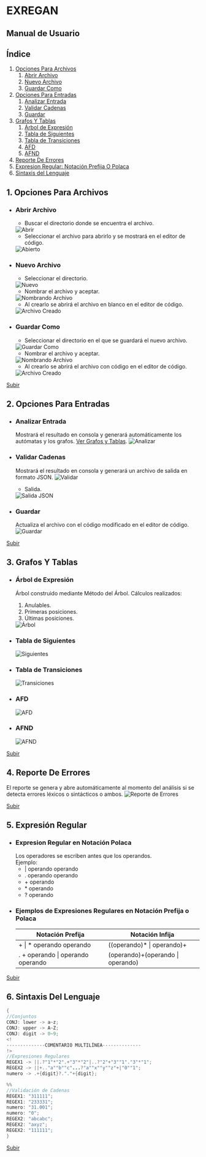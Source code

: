 # EXREGAN
## Manual de Usuario

## Índice

1. [Opciones Para Archivos](#1-opciones-para-archivos)
    1. [Abrir Archivo](#abrir-archivo)
    2. [Nuevo Archivo](#nuevo-archivo)
    3. [Guardar Como](#guardar-como)
2. [Opciones Para Entradas](#2-opciones-para-entradas)
    1. [Analizar Entrada](#analizar-entrada)
    2. [Validar Cadenas](#validar-cadenas)
    3. [Guardar](#guardar)
3. [Grafos Y Tablas](#3-grafos-y-tablas)
    1. [Árbol de Expresión](#árbol-de-expresión)
    2. [Tabla de Siguientes](#tabla-de-siguientes)
    3. [Tabla de Transiciones](#tabla-de-transiciones)
    4. [AFD](#afd)
    5. [AFND](#afnd)
4. [Reporte De Errores](#4-reporte-de-errores)
5. [Expresion Regular: Notación Prefija O Polaca](#5-expresión-regular)
6. [Sintaxis del Lenguaje](#6-sintaxis-del-lenguaje)

## 1. Opciones Para Archivos
* ### Abrir Archivo
    * Buscar el directorio donde se encuentra el archivo.
    <img title="Abrir" alt="Abrir" src="Images/ManualUsuario/Abrir.png">

    * Seleccionar el archivo para abrirlo y se mostrará en el editor de código.
    <img title="Abierto" alt="Abierto" src="Images/ManualUsuario/Abierto.png">

* ### Nuevo Archivo
    * Seleccionar el directorio.
    <img title="Nuevo" alt="Nuevo" src="Images/ManualUsuario/Nuevo.png">

    * Nombrar el archivo y aceptar.
    <img title="Nombrando Archivo" alt="Nombrando Archivo" src="Images/ManualUsuario/NuevoNombrar.png">

    * Al crearlo se abrirá el archivo en blanco en el editor de código.
    <img title="Archivo Creado" alt="Archivo Creado" src="Images/ManualUsuario/NuevoCreado.png">

* ### Guardar Como
    * Seleccionar el directorio en el que se guardará el nuevo archivo.
    <img title="Guardar Como" alt="Guardar Como" src="Images/ManualUsuario/GuardarComo.png">

    * Nombrar el archivo y aceptar.
    <img title="Nombrando Archivo" alt="Nombrando Archivo" src="Images/ManualUsuario/GuardarComoNombrar.png">

    * Al crearlo se abrirá el archivo con código en el editor de código.
    <img title="Archivo Creado" alt="Archivo Creado" src="Images/ManualUsuario/GuardadoComo.png">

[Subir](#exregan)

## 2. Opciones Para Entradas
* ### Analizar Entrada
    Mostrará el resultado en consola y generará automáticamente los autómatas y los grafos.
    [Ver Grafos y Tablas](#3-grafos-y-tablas).
    <img title="Analizar" alt="Analizar" src="Images/ManualUsuario/Analizar.png">

* ### Validar Cadenas
    Mostrará el resultado en consola y generará un archivo de salida en formato JSON.
    <img title="Validar" alt="Validar" src="Images/ManualUsuario/Validar.png">

    * Salida.<br>
    <img title="Salida JSON" alt="Salida JSON" src="Images/ManualUsuario/Salida.png">

* ### Guardar
    Actualiza el archivo con el código modificado en el editor de código.
    <img title="Guardar" alt="Guardar" src="Images/ManualUsuario/Guardar.png">

[Subir](#exregan)

## 3. Grafos Y Tablas
* ### Árbol de Expresión
    Árbol construido mediante Método del Árbol. Cálculos realizados:
    1. Anulables.
    2. Primeras posiciones.
    3. Últimas posiciones.

    <img title="Árbol" alt="Árbol" src="Images/ManualUsuario/Arbol.png">

* ### Tabla de Siguientes
    <img title="Siguientes" alt="Siguientes" src="Images/ManualUsuario/Siguientes.png">

* ### Tabla de Transiciones
    <img title="Transiciones" alt="Transiciones" src="Images/ManualUsuario/Transiciones.png">

* ### AFD
    <img title="AFD" alt="AFD" src="Images/ManualUsuario/AFD.png">

* ### AFND
    <img title="AFND" alt="AFND" src="Images/ManualUsuario/AFND.png">

[Subir](#exregan)

## 4. Reporte De Errores
El reporte se genera y abre automáticamente al momento del análisis si se detecta errores léxicos o sintácticos o ambos.
<img title="Reporte de Errores" alt="Reporte de Errores" src="Images/ManualUsuario/ReporteErrorL.png">

[Subir](#exregan)

## 5. Expresión Regular
* ### Expresion Regular en Notación Polaca
    Los operadores se escriben antes que los operandos.
    <br>Ejemplo:<br>
    * | operando operando
    * . operando operando
    * \+ operando
    * \* operando
    * ? operando
* ### Ejemplos de  Expresiones Regulares en Notación Prefija o Polaca
    |Notación Prefija|Notación Infija|
    |----------------|---------------|
    |+ \| * operando operando|((operando)* \| operando)+|
    |. + operando \| operando operando|(operando)+(operando \| operando)|

[Subir](#exregan)

## 6. Sintaxis Del Lenguaje

```java
{
//Conjuntos
CONJ: lower -> a~z;
CONJ: upper -> A~Z;
CONJ: digit -> 0~9;
<!
--------------COMENTARIO MULTILÍNEA--------------
!>
//Expresiones Regulares
REGEX1 -> ||.?"1"*"2".+"3"*"2"|..?"2"+"3""1"."3"*"1";
REGEX2 -> ||+.."a""b""c"...?"a""x""y""z"+|"0""1";
numero -> .+{digit}?."."+{digit};

%%
//Validación de Cadenas
REGEX1: "311111";
REGEX1: "233331";
numero: "31.001";
numero: "0";
REGEX2: "abcabc";
REGEX2: "axyz";
REGEX2: "111111";
}
```

[Subir](#exregan)